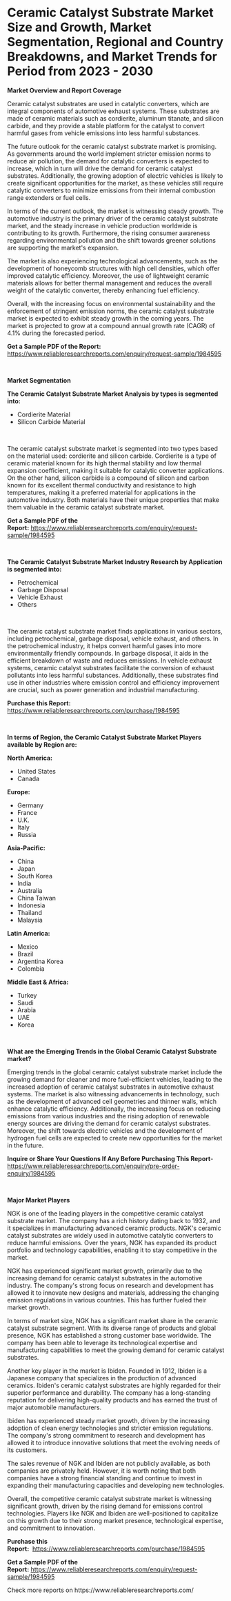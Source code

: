 <p><h1>Ceramic Catalyst Substrate Market Size and Growth, Market Segmentation, Regional and Country Breakdowns, and Market Trends for Period from 2023 -  2030</h1></p><p><strong>Market Overview and Report Coverage</strong></p>
<p><p>Ceramic catalyst substrates are used in catalytic converters, which are integral components of automotive exhaust systems. These substrates are made of ceramic materials such as cordierite, aluminum titanate, and silicon carbide, and they provide a stable platform for the catalyst to convert harmful gases from vehicle emissions into less harmful substances.</p><p>The future outlook for the ceramic catalyst substrate market is promising. As governments around the world implement stricter emission norms to reduce air pollution, the demand for catalytic converters is expected to increase, which in turn will drive the demand for ceramic catalyst substrates. Additionally, the growing adoption of electric vehicles is likely to create significant opportunities for the market, as these vehicles still require catalytic converters to minimize emissions from their internal combustion range extenders or fuel cells.</p><p>In terms of the current outlook, the market is witnessing steady growth. The automotive industry is the primary driver of the ceramic catalyst substrate market, and the steady increase in vehicle production worldwide is contributing to its growth. Furthermore, the rising consumer awareness regarding environmental pollution and the shift towards greener solutions are supporting the market's expansion.</p><p>The market is also experiencing technological advancements, such as the development of honeycomb structures with high cell densities, which offer improved catalytic efficiency. Moreover, the use of lightweight ceramic materials allows for better thermal management and reduces the overall weight of the catalytic converter, thereby enhancing fuel efficiency.</p><p>Overall, with the increasing focus on environmental sustainability and the enforcement of stringent emission norms, the ceramic catalyst substrate market is expected to exhibit steady growth in the coming years. The market is projected to grow at a compound annual growth rate (CAGR) of 4.1% during the forecasted period.</p></p>
<p><strong>Get a Sample PDF of the Report:</strong> <a href="https://www.reliableresearchreports.com/enquiry/request-sample/1984595">https://www.reliableresearchreports.com/enquiry/request-sample/1984595</a></p>
<p>&nbsp;</p>
<p><strong>Market Segmentation</strong></p>
<p><strong>The Ceramic Catalyst Substrate Market Analysis by types is segmented into:</strong></p>
<p><ul><li>Cordierite Material</li><li>Silicon Carbide Material</li></ul></p>
<p>&nbsp;</p>
<p><p>The ceramic catalyst substrate market is segmented into two types based on the material used: cordierite and silicon carbide. Cordierite is a type of ceramic material known for its high thermal stability and low thermal expansion coefficient, making it suitable for catalytic converter applications. On the other hand, silicon carbide is a compound of silicon and carbon known for its excellent thermal conductivity and resistance to high temperatures, making it a preferred material for applications in the automotive industry. Both materials have their unique properties that make them valuable in the ceramic catalyst substrate market.</p></p>
<p><strong>Get a Sample PDF of the Report:</strong>&nbsp;<a href="https://www.reliableresearchreports.com/enquiry/request-sample/1984595">https://www.reliableresearchreports.com/enquiry/request-sample/1984595</a></p>
<p>&nbsp;</p>
<p><strong>The Ceramic Catalyst Substrate Market Industry Research by Application is segmented into:</strong></p>
<p><ul><li>Petrochemical</li><li>Garbage Disposal</li><li>Vehicle Exhaust</li><li>Others</li></ul></p>
<p>&nbsp;</p>
<p><p>The ceramic catalyst substrate market finds applications in various sectors, including petrochemical, garbage disposal, vehicle exhaust, and others. In the petrochemical industry, it helps convert harmful gases into more environmentally friendly compounds. In garbage disposal, it aids in the efficient breakdown of waste and reduces emissions. In vehicle exhaust systems, ceramic catalyst substrates facilitate the conversion of exhaust pollutants into less harmful substances. Additionally, these substrates find use in other industries where emission control and efficiency improvement are crucial, such as power generation and industrial manufacturing.</p></p>
<p><strong>Purchase this Report:</strong>&nbsp; <a href="https://www.reliableresearchreports.com/purchase/1984595">https://www.reliableresearchreports.com/purchase/1984595</a></p>
<p>&nbsp;</p>
<p><strong>In terms of Region, the Ceramic Catalyst Substrate Market Players available by Region are:</strong></p>
<p>
    <p> <strong> North America: </strong>
        <ul>
            <li>United States</li>
            <li>Canada</li>
        </ul>
        </p> 
    <p> <strong> Europe: </strong>
        <ul>
            <li>Germany</li>
            <li>France</li>
            <li>U.K.</li>
            <li>Italy</li>
            <li>Russia</li>
        </ul>
        </p> 
    <p> <strong> Asia-Pacific: </strong>
        <ul>
            <li>China</li>
            <li>Japan</li>
            <li>South Korea</li>
            <li>India</li>
            <li>Australia</li>
            <li>China Taiwan</li>
            <li>Indonesia</li>
            <li>Thailand</li>
            <li>Malaysia</li>
        </ul>
        </p> 
    <p> <strong> Latin America: </strong>
        <ul>
            <li>Mexico</li>
            <li>Brazil</li>
            <li>Argentina Korea</li>
            <li>Colombia</li>
        </ul>
        </p> 
    <p> <strong> Middle East & Africa: </strong>
        <ul>
            <li>Turkey</li>
            <li>Saudi</li>
            <li>Arabia</li>
            <li>UAE</li>
            <li>Korea</li>
        </ul>
    </p>
    </p>
<p>&nbsp;</p>
<p><strong>What are the Emerging Trends in the Global Ceramic Catalyst Substrate market?</strong></p>
<p><p>Emerging trends in the global ceramic catalyst substrate market include the growing demand for cleaner and more fuel-efficient vehicles, leading to the increased adoption of ceramic catalyst substrates in automotive exhaust systems. The market is also witnessing advancements in technology, such as the development of advanced cell geometries and thinner walls, which enhance catalytic efficiency. Additionally, the increasing focus on reducing emissions from various industries and the rising adoption of renewable energy sources are driving the demand for ceramic catalyst substrates. Moreover, the shift towards electric vehicles and the development of hydrogen fuel cells are expected to create new opportunities for the market in the future.</p></p>
<p><strong>Inquire or Share Your Questions If Any Before Purchasing This Report</strong>- <a href="https://www.reliableresearchreports.com/enquiry/pre-order-enquiry/1984595">https://www.reliableresearchreports.com/enquiry/pre-order-enquiry/1984595</a></p>
<p>&nbsp;</p>
<p><strong>Major Market Players</strong></p>
<p><p>NGK is one of the leading players in the competitive ceramic catalyst substrate market. The company has a rich history dating back to 1932, and it specializes in manufacturing advanced ceramic products. NGK's ceramic catalyst substrates are widely used in automotive catalytic converters to reduce harmful emissions. Over the years, NGK has expanded its product portfolio and technology capabilities, enabling it to stay competitive in the market.</p><p>NGK has experienced significant market growth, primarily due to the increasing demand for ceramic catalyst substrates in the automotive industry. The company's strong focus on research and development has allowed it to innovate new designs and materials, addressing the changing emission regulations in various countries. This has further fueled their market growth.</p><p>In terms of market size, NGK has a significant market share in the ceramic catalyst substrate segment. With its diverse range of products and global presence, NGK has established a strong customer base worldwide. The company has been able to leverage its technological expertise and manufacturing capabilities to meet the growing demand for ceramic catalyst substrates.</p><p>Another key player in the market is Ibiden. Founded in 1912, Ibiden is a Japanese company that specializes in the production of advanced ceramics. Ibiden's ceramic catalyst substrates are highly regarded for their superior performance and durability. The company has a long-standing reputation for delivering high-quality products and has earned the trust of major automobile manufacturers.</p><p>Ibiden has experienced steady market growth, driven by the increasing adoption of clean energy technologies and stricter emission regulations. The company's strong commitment to research and development has allowed it to introduce innovative solutions that meet the evolving needs of its customers.</p><p>The sales revenue of NGK and Ibiden are not publicly available, as both companies are privately held. However, it is worth noting that both companies have a strong financial standing and continue to invest in expanding their manufacturing capacities and developing new technologies.</p><p>Overall, the competitive ceramic catalyst substrate market is witnessing significant growth, driven by the rising demand for emissions control technologies. Players like NGK and Ibiden are well-positioned to capitalize on this growth due to their strong market presence, technological expertise, and commitment to innovation.</p></p>
<p><strong>Purchase this Report:</strong>&nbsp;&nbsp;<a href="https://www.reliableresearchreports.com/purchase/1984595">https://www.reliableresearchreports.com/purchase/1984595</a></p>
<p></p>
<p><strong>Get a Sample PDF of the Report:</strong>&nbsp;<a href="https://www.reliableresearchreports.com/enquiry/request-sample/1984595">https://www.reliableresearchreports.com/enquiry/request-sample/1984595</a></p>
<p>Check more reports on https://www.reliableresearchreports.com/</p>